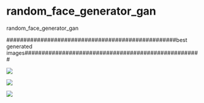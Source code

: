 # random_face_generator_gan
random_face_generator_gan




##################################################best generated images####################################################


![](https://github.com/Saumitra-Shukla/random_face_generator_gan/photos/img_gan1.jpg)

![](https://github.com/Saumitra-Shukla/random_face_generator_gan/photos/img_gan2.jpg)

![](https://github.com/Saumitra-Shukla/random_face_generator_gan/photos/img_gan3.jpg)
